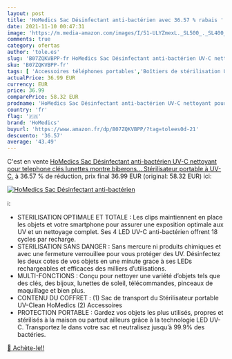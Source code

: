 ```yaml
---
layout: post
title: 'HoMedics Sac Désinfectant anti-bactérien avec 36.57 % rabais '
date: 2021-11-10 00:47:31
image: 'https://m.media-amazon.com/images/I/51-ULYZmexL._SL500_._SL400_.jpg'
comments: true
category: ofertas
author: 'tole.es'
slug: 'B07ZQKVBPP-fr HoMedics Sac Désinfectant anti-bactérien UV-C nettoyant...'
sku: 'B07ZQKVBPP-fr'
tags: [ 'Accessoires téléphones portables','Boîtiers de stérilisation UV pour téléphone','High-Tech','Téléphones portables et accessoires','homedics', ]
actualPrice: 36.99 EUR
currency: EUR
price: 36.99
comparePrice: 58.32 EUR
prodname: 'HoMedics Sac Désinfectant anti-bactérien UV-C nettoyant pour telephone  clés  lunettes  montre  biberons… Stérilisateur portable à UV-C.'
country: 'fr'
flag: '🇫🇷'
brand: 'HoMedics'
buyurl: 'https://www.amazon.fr/dp/B07ZQKVBPP/?tag=tolees0d-21'
descuento: '36.57'
average: '43.49'
---
```


C'est en vente [HoMedics Sac Désinfectant anti-bactérien UV-C nettoyant pour telephone  clés  lunettes  montre  biberons… Stérilisateur portable à UV-C.](https://www.amazon.fr/dp/B07ZQKVBPP/?tag=tolees0d-21)  à  36.57 % de réduction, prix final  36.99 EUR (original: 58.32 EUR) ici:

[![HoMedics Sac Désinfectant anti-bactérien](https://m.media-amazon.com/images/I/51-ULYZmexL._SL500_._SL400_.jpg)](https://www.amazon.fr/dp/B07ZQKVBPP/?tag=tolees0d-21)

ℹ️:

- STERILISATION OPTIMALE ET TOTALE : Les clips maintiennent en place les objets et votre smartphone pour assurer une exposition optimale aux UV et un nettoyage complet. Ses 4 LED UV-C anti-bactérien offrent 18 cycles par recharge.
- STERILISATION SANS DANGER : Sans mercure ni produits chimiques et avec une fermeture verrouillee pour vous protéger des UV. Désinfectez les deux cotes de vos objets en une minute grace à ses LEDs rechargeables et efficaces des milliers d’utilisations.
- MULTI-FONCTIONS : Conçu pour nettoyer une variété d’objets tels que des clés, des bijoux, lunettes de soleil, télécommandes, pinceaux de maquillage et bien plus.
- CONTENU DU COFFRET : (1) Sac de transport du Stérilisateur portable UV-Clean HoMedics (2) Accessoires
- PROTECTION PORTABLE : Gardez vos objets les plus utilisés, propres et stérilisés à la maison ou partout ailleurs grâce à la technologie LED UV-C. Transportez le dans votre sac et neutralisez jusqu’à 99.9% des bactéries.

[🛒 Achète-le!!](https://www.amazon.fr/dp/B07ZQKVBPP/?tag=tolees0d-21)
